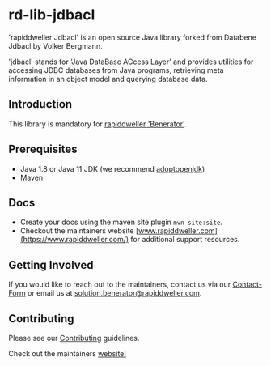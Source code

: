 # rd-lib-jdbacl

'rapiddweller Jdbacl' is an open source Java library forked from Databene Jdbacl by Volker Bergmann.

'jdbacl' stands for 'Java DataBase ACcess Layer' and provides utilities for accessing JDBC databases from
Java programs, retrieving meta information in an object model and querying database data.

## Introduction

This library is mandatory for [rapiddweller 'Benerator'](https://www.benerator.de).

## Prerequisites

- Java 1.8 or Java 11 JDK (we recommend [adoptopenjdk](https://adoptopenjdk.net/))
- [Maven](https://maven.apache.org/)

## Docs

- Create your docs using the maven site plugin `mvn site:site`. 
- Checkout the maintainers website [www.rapiddweller.com](https://www.rapiddweller.com/) 
  for additional support resources.  
  

## Getting Involved

If you would like to reach out to the maintainers, contact us via our 
[Contact-Form](https://www.benerator.de/contact-us) or email us at 
[solution.benerator@rapiddweller.com](mailto:solution.benerator@rapiddweller.com).


## Contributing

Please see our [Contributing](CONTRIBUTING.md) guidelines. 

Check out the maintainers [website!](https://rapiddweller.com)
